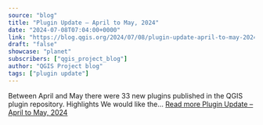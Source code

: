 ```yaml
---
source: "blog"
title: "Plugin Update – April to May, 2024"
date: "2024-07-08T07:04:00+0000"
link: "https://blog.qgis.org/2024/07/08/plugin-update-april-to-may-2024/"
draft: "false"
showcase: "planet"
subscribers: ["qgis_project_blog"]
author: "QGIS Project blog"
tags: ["plugin update"]
---
```


Between April and May there were 33 new plugins published in the QGIS plugin repository. Highlights We would like the&#8230; <a class="read-more" href="https://blog.qgis.org/2024/07/08/plugin-update-april-to-may-2024/">Read more <span class="screen-reader-text">Plugin Update &#8211; April to May,&#160;2024</span></a>

